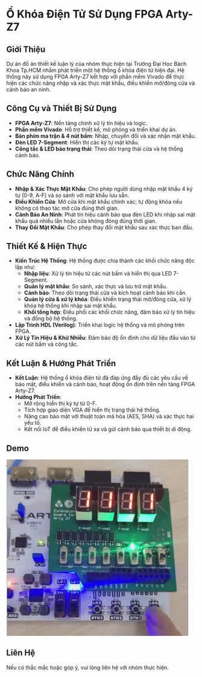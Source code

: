 # Ổ Khóa Điện Tử Sử Dụng FPGA Arty-Z7

## Giới Thiệu
Dự án đồ án thiết kế luận lý của nhóm thực hiện tại Trường Đại Học Bách Khoa Tp.HCM nhằm phát triển một hệ thống ổ khóa điện tử hiện đại. Hệ thống này sử dụng FPGA Arty-Z7 kết hợp với phần mềm Vivado để thực hiện các chức năng nhập và xác thực mật khẩu, điều khiển mở/đóng cửa và cảnh báo an ninh.

## Công Cụ và Thiết Bị Sử Dụng
- **FPGA Arty-Z7**: Nền tảng chính xử lý tín hiệu và logic.
- **Phần mềm Vivado**: Hỗ trợ thiết kế, mô phỏng và triển khai dự án.
- **Bàn phím ma trận & 4 nút bấm**: Nhập, chuyển đổi và xác nhận mật khẩu.
- **Đèn LED 7-Segment**: Hiển thị các ký tự mật khẩu.
- **Công tắc & LED báo trạng thái**: Theo dõi trạng thái cửa và hệ thống cảnh báo.

## Chức Năng Chính
- **Nhập & Xác Thực Mật Khẩu**: Cho phép người dùng nhập mật khẩu 4 ký tự (0-9, A-F) và so sánh với mật khẩu lưu sẵn.
- **Điều Khiển Cửa**: Mở cửa khi mật khẩu chính xác; tự động khóa nếu không có thao tác mở cửa đúng thời gian.
- **Cảnh Báo An Ninh**: Phát tín hiệu cảnh báo qua đèn LED khi nhập sai mật khẩu quá nhiều lần hoặc cửa không đóng đúng thời gian.
- **Thay Đổi Mật Khẩu**: Cho phép thay đổi mật khẩu sau xác thực ban đầu.

## Thiết Kế & Hiện Thực
- **Kiến Trúc Hệ Thống**: Hệ thống được chia thành các khối chức năng độc lập như:
  - **Nhập liệu**: Xử lý tín hiệu từ các nút bấm và hiển thị qua LED 7-Segment.
  - **Quản lý mật khẩu**: So sánh, xác thực và lưu trữ mật khẩu.
  - **Cảnh báo**: Theo dõi trạng thái cửa và kích hoạt cảnh báo khi cần.
  - **Quản lý cửa & xử lý khóa**: Điều khiển trạng thái mở/đóng cửa, xử lý khóa hệ thống khi nhập sai mật khẩu.
  - **Khối tổng hợp**: Điều phối các khối chức năng, đảm bảo xử lý tín hiệu và đồng bộ hệ thống.
- **Lập Trình HDL (Verilog)**: Triển khai logic hệ thống và mô phỏng trên FPGA.
- **Xử Lý Tín Hiệu & Khử Nhiễu**: Đảm bảo độ ổn định cho dữ liệu đầu vào từ các nút bấm và công tắc.

## Kết Luận & Hướng Phát Triển
- **Kết Luận**: Hệ thống ổ khóa điện tử đã đáp ứng đầy đủ các yêu cầu về bảo mật, điều khiển và cảnh báo, hoạt động ổn định trên nền tảng FPGA Arty-Z7.
- **Hướng Phát Triển**:
  - Mở rộng hiển thị ký tự từ 0-F.
  - Tích hợp giao diện VGA để hiển thị trạng thái hệ thống.
  - Nâng cao bảo mật với thuật toán mã hóa (AES, SHA) và xác thực hai yếu tố.
  - Kết nối IoT để điều khiển từ xa và gửi cảnh báo qua thiết bị di động.
## Demo
[![Xem Video Demo](assets/demo.png)](Arty_Z7_Electronic_Lock\assets\6127395606301.mp4)
## Liên Hệ
Nếu có thắc mắc hoặc góp ý, vui lòng liên hệ với nhóm thực hiện.

